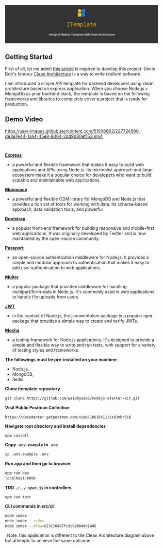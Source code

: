 <img src="./public/images/readme/readme-cover.jpg" >

## Getting Started

First of all, let me admit [this article](https://mannhowie.com/clean-architecture-node) is inspired to develop this project. Uncle Bob's famous [Clean Architecture](https://blog.cleancoder.com/uncle-bob/2012/08/13/the-clean-architecture.html) is a way to write resilient software.

I am introduced a simple API template for backend developers using clean architecture based on express application. When you choose Node.js + MongoDb as your backend stack, the template is based on the following frameworks and libraries to completely cover a project that is ready for production.

## Demo Video 

https://user-images.githubusercontent.com/51906662/227724690-de3e7e44-1aa4-45e8-8064-2dd9d80ef153.mp4

<br/>

[**Express**](https://bit.ly/3FeNkRi)

-   a powerful and flexible framework that makes it easy to build web applications and APIs using Node.js. Its minimalist approach and large ecosystem make it a popular choice for developers who want to build scalable and maintainable web applications.

[**Mongoose**](https://bit.ly/3TA0ZGT)

-   a powerful and flexible ODM library for MongoDB and Node.js that provides a rich set of tools for working with data. Its schema-based approach, data validation tools, and powerful

[**Bootstrap**](https://bit.ly/3VQCqXA)

-   a popular front-end framework for building responsive and mobile-first web applications. It was originally developed by Twitter and is now maintained by the open-source community.

[**Passport**](https://bit.ly/3W24cAr)

-   an open-source authentication middleware for Node.js. It provides a simple and modular approach to authentication that makes it easy to add user authentication to web applications.

[**Multer**](https://bit.ly/3NhgEZr)

-   a popular package that provides middleware for handling multipart/form-data in Node.js. It's commonly used in web applications to handle file uploads from users.

[**JWT**](https://bit.ly/3W2dNrg)

-   in the context of Node.js, the jsonwebtoken package is a popular npm package that provides a simple way to create and verify JWTs.

[**Mocha**](https://bit.ly/3f95w3Q)

-   a testing framework for Node.js applications. It's designed to provide a simple and flexible way to write and run tests, with support for a variety of testing styles and frameworks.

**The followings must be pre-installed on your machine:**

-   Node.js,
-   MongoDB,
-   Redis

**Clone itemplate repository**

```bash
git clone https://github.com/waiphyo285/nodejs-starter-kit.git
```

**Visit Public Postman Collection**

```
https://documenter.getpostman.com/view/10018411/2s83mbr5iK
```

**Navigate root directory and install dependencies**

```bash
npm install
```

**Copy `.env.example` to `.env`**

```bash
cp .env.example .env
```

**Run app and then go to browser**

```bash
npm run dev
localhost:6060
```

**TDD `./../.spec.js` in controllers**

```
npm run test
```

**CLI commands in src/cli**

```bash
node index
node index --index
node index --show=623210497fc2cb28840d1448
```

\_Note: this application is different to the Clean Architecture diagram above but attempts to achieve the same outcome.
